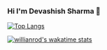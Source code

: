 ### Hi I'm Devashish Sharma 👋

[![Top Langs](https://github-readme-stats.vercel.app/api/top-langs/?username=Askydev&layout=compact)](https://github.com/Askydev/github-readme-stats)

[![willianrod's wakatime stats](https://github-readme-stats.vercel.app/api/wakatime?username=Askydev)](https://github.com/Askydev/github-readme-stats)


<!--

Here are some ideas to get you started:

- 🔭 I’m currently working on ...
- 🌱 I’m currently learning ...
- 👯 I’m looking to collaborate on ...
- 🤔 I’m looking for help with ...
- 💬 Ask me about ...
- 📫 How to reach me: ...
- 😄 Pronouns: ...
- ⚡ Fun fact: ...
-->
